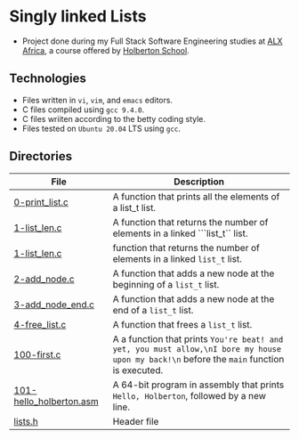 # Singly linked Lists

- Project done during my Full Stack Software Engineering studies at [ALX Africa](https://www.alxafrica.com/software-engineering-2022/), a course offered by [Holberton School](https://www.holbertonschool.com/).

## Technologies
- Files written in ```vi```, ```vim```, and ```emacs``` editors. 
- C files compiled using ```gcc 9.4.0```.
- C files wriiten according to the betty coding style. 
- Files tested on ```Ubuntu 20.04``` LTS using ```gcc```.

## Directories 

| File | Description |
| ---  | --- |
|[0-print_list.c](0-print_list.c)|A function that prints all the elements of a list_t list.|
|[1-list_len.c](1-list_len.c)|A function that returns the number of elements in a linked ```list_t`` list.|
|[1-list_len.c](1-list_len.c)| function that returns the number of elements in a linked ```list_t``` list. |
|[2-add_node.c](2-add_node.c)|A function that adds a new node at the beginning of a ```list_t``` list.|
|[3-add_node_end.c](3-add_node_end.c)|A function that adds a new node at the end of a ```list_t``` list.|
|[4-free_list.c](4-free_list.c)|A function that frees a ```list_t``` list.|
|[100-first.c](100-first.c)|A a function that prints ```You're beat! and yet, you must allow,\nI bore my house upon my back!\n``` before the ```main``` function is executed.
|[101-hello_holberton.asm](101-hello_holberton.asm)|A 64-bit program in assembly that prints ```Hello, Holberton```, followed by a new line.|
|[lists.h](lists.h)|Header file|
